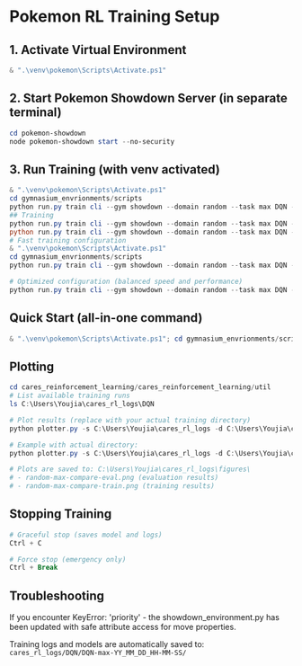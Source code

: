 # Pokemon RL Training Setup

## 1. Activate Virtual Environment
```powershell
& ".\venv\pokemon\Scripts\Activate.ps1"
```

## 2. Start Pokemon Showdown Server (in separate terminal)
```powershell
cd pokemon-showdown
node pokemon-showdown start --no-security
```

## 3. Run Training (with venv activated)
```powershell
& ".\venv\pokemon\Scripts\Activate.ps1"
cd gymnasium_envrionments/scripts
python run.py train cli --gym showdown --domain random --task max DQN --display 1
## Training
python run.py train cli --gym showdown --domain random --task max DQN --episodes 10000 --display 1
python run.py train cli --gym showdown --domain random --task max DQN --episodes 5000 --display 1
# Fast training configuration
& ".\venv\pokemon\Scripts\Activate.ps1"
cd gymnasium_envrionments/scripts
python run.py train cli --gym showdown --domain random --task max DQN --episodes 5000 --batch_size 128 --learning_rate 0.0005 --epsilon_decay 0.99 --eval_episodes 1000  --display 1

# Optimized configuration (balanced speed and performance)
python run.py train cli --gym showdown --domain random --task max DQN --episodes 8000 --batch_size 128 --learning_rate 0.0003 --epsilon_decay 0.992 --eval_episodes 400 --display 1
```

## Quick Start (all-in-one command)
```powershell
& ".\venv\pokemon\Scripts\Activate.ps1"; cd gymnasium_envrionments/scripts; python run.py train cli --gym showdown --domain random --task max DQN --display 1
```

## Plotting
```powershell
cd cares_reinforcement_learning/cares_reinforcement_learning/util
# List available training runs
ls C:\Users\Youjia\cares_rl_logs\DQN

# Plot results (replace with your actual training directory)
python plotter.py -s C:\Users\Youjia\cares_rl_logs -d C:\Users\Youjia\cares_rl_logs\DQN\DQN-random-max-YY_MM_DD_HH-MM-SS --y_train win --y_eval win

# Example with actual directory:
python plotter.py -s C:\Users\Youjia\cares_rl_logs -d C:\Users\Youjia\cares_rl_logs\DQN\DQN-random-max-25_10_18_16-32-26 --y_train win --y_eval win

# Plots are saved to: C:\Users\Youjia\cares_rl_logs\figures\
# - random-max-compare-eval.png (evaluation results)
# - random-max-compare-train.png (training results)
```

## Stopping Training
```powershell
# Graceful stop (saves model and logs)
Ctrl + C

# Force stop (emergency only)
Ctrl + Break
```

## Troubleshooting
If you encounter KeyError: 'priority' - the showdown_environment.py has been updated with safe attribute access for move properties.

Training logs and models are automatically saved to: `cares_rl_logs/DQN/DQN-max-YY_MM_DD_HH-MM-SS/`




